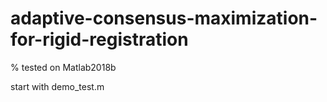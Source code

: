 # adaptive-consensus-maximization-for-rigid-registration

% tested on Matlab2018b

start with demo_test.m

